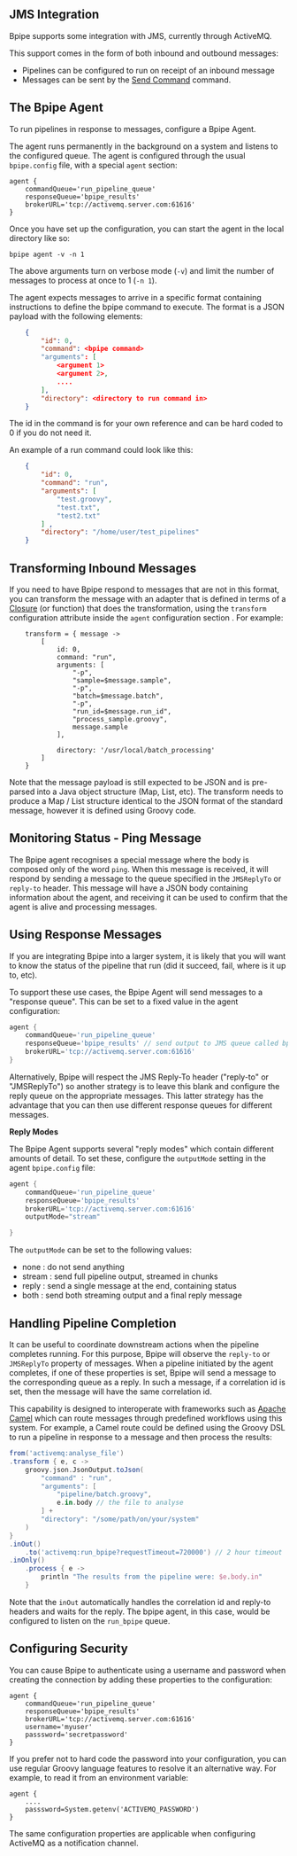## JMS Integration

Bpipe supports some integration with JMS, currently through ActiveMQ.

This support comes in the form of both inbound and outbound messages:

 - Pipelines can be configured to run on receipt of an inbound message
 - Messages can be sent by the [Send Command](Language/Send) command.

## The Bpipe Agent

To run pipelines in response to messages, configure a Bpipe Agent.

The agent runs permanently in the background on a system and listens to the configured queue. The
agent is configured through the usual `bpipe.config` file, with a special `agent` section:

```
agent {
    commandQueue='run_pipeline_queue'
    responseQueue='bpipe_results'
    brokerURL='tcp://activemq.server.com:61616'
}
```

Once you have set up the configuration, you can start the agent in the local directory like
so:

```
bpipe agent -v -n 1
```

The above arguments turn on verbose mode (`-v`) and limit the number of messages to process at once to 
1 (`-n 1`).

The agent expects messages to arrive in a specific format containing instructions to define
the bpipe command to execute. The format is a JSON payload with the following elements:

```json
    {
        "id": 0,
        "command": <bpipe command>
        "arguments": [
            <argument 1>
            <argument 2>,
            ....
        ],
        "directory": <directory to run command in>
    }
```

The id in the command is for your own reference and can be hard coded to 0 if you do not need it.

An example of a run command could look like this:

```json
    {
        "id": 0,
        "command": "run",
        "arguments": [
            "test.groovy", 
            "test.txt",
            "test2.txt"
        ] ,
        "directory": "/home/user/test_pipelines"
    }
```

## Transforming Inbound Messages 

If you need to have Bpipe respond to messages that are not in this format, you
can transform the message with an adapter that is defined in terms of a
[Closure](http://groovy-lang.org/closures.html) (or function) that does the
transformation, using the `transform` configuration attribute inside the
`agent` configuration section . For example:

```
    transform = { message ->
        [
            id: 0,
            command: "run",
            arguments: [
                "-p",
                "sample=$message.sample",
                "-p",
                "batch=$message.batch",
                "-p",
                "run_id=$message.run_id",
                "process_sample.groovy",
                message.sample
            ],

            directory: '/usr/local/batch_processing'
        ]
    }
```

Note that the message payload is still expected to be JSON and is pre-parsed into
a Java object structure (Map, List, etc). The transform needs to produce a 
Map / List structure identical to the JSON format of the standard message, 
however it is defined using Groovy code.

## Monitoring Status - Ping Message

The Bpipe agent recognises a special message where the body is composed only of the word `ping`. When this message
is received, it will respond by sending a message to the queue specified in the `JMSReplyTo` or `reply-to` header.
This message will have a JSON body containing information about the agent, and receiving it can be used to confirm
that the agent is alive and processing messages.

## Using Response Messages

If you are integrating Bpipe into a larger system, it is likely that you will want to know
the status of the pipeline that run (did it succeed, fail, where is it up to, etc).

To support these use cases, the Bpipe Agent will send messages to a "response queue". This can
be set to a fixed value in the agent configuration:

```groovy
agent {
    commandQueue='run_pipeline_queue'
    responseQueue='bpipe_results' // send output to JMS queue called bpipe_results
    brokerURL='tcp://activemq.server.com:61616'
}
```

Alternatively, Bpipe will respect the JMS Reply-To header ("reply-to" or "JMSReplyTo") so 
another strategy is to leave this blank and configure the reply queue on the appropriate 
messages. This latter strategy has the advantage that you can then use different
response queues for different messages.

**Reply Modes**

The Bpipe Agent supports several "reply modes" which contain different amounts of detail.
To set these, configure the `outputMode` setting in the agent `bpipe.config` file:

```groovy
agent {
    commandQueue='run_pipeline_queue'
    responseQueue='bpipe_results' 
    brokerURL='tcp://activemq.server.com:61616'
    outputMode="stream"

}
```

The `outputMode` can be set to the following values:

- none  : do not send anything
- stream : send full pipeline output, streamed in chunks
- reply : send a single message at the end, containing status
- both : send both streaming output and a final reply message


## Handling Pipeline Completion 

It can be useful to coordinate downstream actions when the pipeline completes running. For this purpose, Bpipe will observe the `reply-to` or `JMSReplyTo`
property of messages. When a pipeline initiated by the agent completes, if 
one of these properties is set, Bpipe will send a message to the corresponding
queue as a reply. In such a message, if a correlation id is set, then the message
will have the same correlation id.

This capability is designed to interoperate with frameworks such as 
[Apache Camel](https://camel.apache.org/) which can route messages through
predefined workflows using this system. For example, a Camel route could be
defined using the Groovy DSL to run a pipeline in response to a message
and then process the results:

```groovy
from('activemq:analyse_file')
.transform { e, c ->
	groovy.json.JsonOutput.toJson(
		"command" : "run",
		"arguments": [
			"pipeline/batch.groovy",
            e.in.body // the file to analyse
		] + 
		"directory": "/some/path/on/your/system"
	)
}
.inOut()
    .to('activemq:run_bpipe?requestTimeout=720000') // 2 hour timeout
.inOnly()
    .process { e ->
        println "The results from the pipeline were: $e.body.in"
    }
```

Note that the `inOut` automatically handles the correlation id and reply-to headers and waits for the reply. The bpipe agent, in this case, would be configured to 
listen on the `run_bpipe` queue.

## Configuring Security

You can cause Bpipe to authenticate using a username and password when creating the connection
by adding these properties to the configuration:

```
agent {
    commandQueue='run_pipeline_queue'
    responseQueue='bpipe_results'
    brokerURL='tcp://activemq.server.com:61616'
    username='myuser'
    passsword='secretpassword'
}
```

If you prefer not to hard code the password into your configuration, you can use regular Groovy 
language features to resolve it an alternative way. For example, to read it from an environment 
variable:


```
agent {
    ....
    passsword=System.getenv('ACTIVEMQ_PASSWORD')
}
```

The same configuration properties are applicable when configuring ActiveMQ as a notification 
channel.

